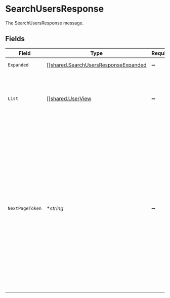 # SearchUsersResponse

The SearchUsersResponse message.


## Fields

| Field                                                                                                                                                                                                                                                                                                                                          | Type                                                                                                                                                                                                                                                                                                                                           | Required                                                                                                                                                                                                                                                                                                                                       | Description                                                                                                                                                                                                                                                                                                                                    |
| ---------------------------------------------------------------------------------------------------------------------------------------------------------------------------------------------------------------------------------------------------------------------------------------------------------------------------------------------- | ---------------------------------------------------------------------------------------------------------------------------------------------------------------------------------------------------------------------------------------------------------------------------------------------------------------------------------------------- | ---------------------------------------------------------------------------------------------------------------------------------------------------------------------------------------------------------------------------------------------------------------------------------------------------------------------------------------------- | ---------------------------------------------------------------------------------------------------------------------------------------------------------------------------------------------------------------------------------------------------------------------------------------------------------------------------------------------- |
| `Expanded`                                                                                                                                                                                                                                                                                                                                     | [][shared.SearchUsersResponseExpanded](../../models/shared/searchusersresponseexpanded.md)                                                                                                                                                                                                                                                     | :heavy_minus_sign:                                                                                                                                                                                                                                                                                                                             | List of related objects                                                                                                                                                                                                                                                                                                                        |
| `List`                                                                                                                                                                                                                                                                                                                                         | [][shared.UserView](../../models/shared/userview.md)                                                                                                                                                                                                                                                                                           | :heavy_minus_sign:                                                                                                                                                                                                                                                                                                                             | The list of results containing up to X results, where X is the page size defined in the request                                                                                                                                                                                                                                                |
| `NextPageToken`                                                                                                                                                                                                                                                                                                                                | **string*                                                                                                                                                                                                                                                                                                                                      | :heavy_minus_sign:                                                                                                                                                                                                                                                                                                                             | The nextPageToken is shown for the next page if the number of results is larger than the max page size. The server returns one page of results and the nextPageToken until all results are retreived. To retrieve the next page, use the same request and append a pageToken field with the value of nextPageToken shown on the previous page. |